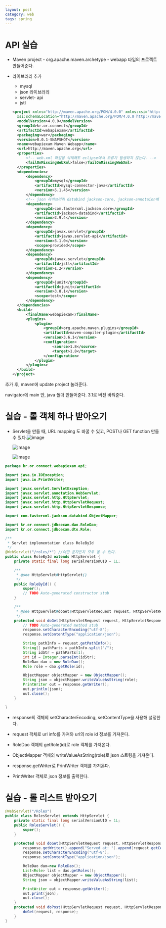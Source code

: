 ```yaml
---
layout: post
category: web
tags: spring
---
```

# API 실습

- Maven project - org.apache.maven.archetype - webapp 타입의 프로젝트 만들어준다.

- 라이브러리 추가

  - mysql
  - json 라이브러리
  - servlet- api
  - jstl

  ```xml
  <project xmlns="http://maven.apache.org/POM/4.0.0" xmlns:xsi="http://www.w3.org/2001/XMLSchema-instance"
  	xsi:schemaLocation="http://maven.apache.org/POM/4.0.0 http://maven.apache.org/maven-v4_0_0.xsd">
  	<modelVersion>4.0.0</modelVersion>
  	<groupId>kr.or.connect</groupId>
  	<artifactId>webapiexam</artifactId>
  	<packaging>war</packaging>
  	<version>0.0.1-SNAPSHOT</version>
  	<name>webapiexam Maven Webapp</name>
  	<url>http://maven.apache.org</url>
  	<properties>
  		<!-- web.xml 파일을 삭제해도 eclipse에서 오류가 발생하지 않는다. -->
  		<failOnMissingWebXml>false</failOnMissingWebXml>
  	</properties>
  	<dependencies>
  		<dependency>
  			<groupId>mysql</groupId>
  			<artifactId>mysql-connector-java</artifactId>
  			<version>5.1.45</version>
  		</dependency>
  		<!-- json 라이브러리 databind jackson-core, jackson-annotaion에 의존성이 있다. -->
  		<dependency>
  			<groupId>com.fasterxml.jackson.core</groupId>
  			<artifactId>jackson-databind</artifactId>
  			<version>2.9.4</version>
  		</dependency>
  		<dependency>
  			<groupId>javax.servlet</groupId>
  			<artifactId>javax.servlet-api</artifactId>
  			<version>3.1.0</version>
  			<scope>provided</scope>
  		</dependency>
  		<dependency>
  			<groupId>javax.servlet</groupId>
  			<artifactId>jstl</artifactId>
  			<version>1.2</version>
  		</dependency>
  		<dependency>
  			<groupId>junit</groupId>
  			<artifactId>junit</artifactId>
  			<version>3.8.1</version>
  			<scope>test</scope>
  		</dependency>
  	</dependencies>
  	<build>
  		<finalName>webapiexam</finalName>
  		<plugins>
  			<plugin>
  				<groupId>org.apache.maven.plugins</groupId>
  				<artifactId>maven-compiler-plugin</artifactId>
  				<version>3.6.1</version>
  				<configuration>
  					<source>1.8</source>
  					<target>1.8</target>
  				</configuration>
  			</plugin>
  		</plugins>
  	</build>
  </project>
  ```



추가 후, maven에 update project 눌러준다.

navigator에 main 안, java 폴더 만들어준다. 3.1로 버전 바꿔준다.

# 실습 - 롤 객체 하나 받아오기

- Servlet을 만들 때, URL mapping 도 바꿀 수 있고, POST나 GET function 만들 수 있다.![image](https://user-images.githubusercontent.com/37058233/126096039-b2fcb0cc-23c0-4bb8-a13a-9a4f85db65ce.png)

  ![image](https://user-images.githubusercontent.com/37058233/126096496-3ebc7b31-185b-4a7f-bd41-ca5f1f35ea10.png)

  ![image](https://user-images.githubusercontent.com/37058233/126097775-8e19f2a0-b708-4f2b-a1e1-065e6d96d62e.png)

```java
package kr.or.connect.webapiexam.api;

import java.io.IOException;
import java.io.PrintWriter;

import javax.servlet.ServletException;
import javax.servlet.annotation.WebServlet;
import javax.servlet.http.HttpServlet;
import javax.servlet.http.HttpServletRequest;
import javax.servlet.http.HttpServletResponse;

import com.fasterxml.jackson.databind.ObjectMapper;

import kr.or.connect.jdbcexam.dao.RoleDao;
import kr.or.connect.jdbcexam.dto.Role;

/**
 * Servlet implementation class RoleById
 */
@WebServlet("/roles/*") //어떤 문자든지 모두 올 수 있다.
public class RoleById extends HttpServlet {
	private static final long serialVersionUID = 1L;

    /**
     * @see HttpServlet#HttpServlet()
     */
    public RoleById() {
        super();
        // TODO Auto-generated constructor stub
    }

	/**
	 * @see HttpServlet#doGet(HttpServletRequest request, HttpServletResponse response)
	 */
	protected void doGet(HttpServletRequest request, HttpServletResponse response) throws ServletException, IOException {
		// TODO Auto-generated method stub
		response.setCharacterEncoding("utf-8");
		response.setContentType("application/json");

		String pathInfo = request.getPathInfo();
		String[] pathParts = pathInfo.split("/");
		String idStr = pathParts[1];
		int id = Integer.parseInt(idStr);
		RoleDao dao = new RoleDao();
		Role role = dao.getRole(id);

		ObjectMapper objectMapper = new ObjectMapper();
		String json = objectMapper.writeValueAsString(role);
		PrintWriter out = response.getWriter();
		out.println(json);
		out.close();
	}

}
```

- response의 객체의 setCharacterEncoding, setContentType을 사용해 설정한다.

- request 객체로 url info를 가져와 url의 role id 정보를 가져온다.
- RoleDao 객체의 getRole(id)로 role 객체를 가져온다.
- ObjectMapper 객체의  writeValueAsString(role)로 json 스트링을 가져온다.
- response.getWriter로 PrintWriter 객체를 가져온다.
- PrintWriter 객체로 json 정보를 출력한다.

# 실습 - 롤 리스트 받아오기

```java
@WebServlet("/Roles")
public class RolesServlet extends HttpServlet {
    private static final long serialVersionUID = 1L;
    public RolesServlet() {
        super();
    }

    protected void doGet(HttpServletRequest request, HttpServletResponse response) throws ServletException, IOException {
        response.getWriter().append("Served at: ").append(request.getContextPath());
        response.setCharacterEncoding("utf-8");
        response.setContentType("application/json");

        RoleDao dao=new RoleDao();
        List<Role> list = dao.getRoles();
        ObjectMapper objectMapper = new ObjectMapper();
        String json = objectMapper.writeValueAsString(list);

        PrintWriter out = response.getWriter();
        out.print(json);
        out.close();
    }
    protected void doPost(HttpServletRequest request, HttpServletResponse response) throws ServletException, IOException {
        doGet(request, response);
    }
}
```

